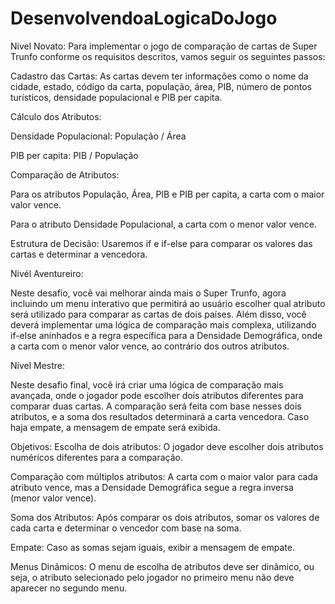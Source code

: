 # DesenvolvendoaLogicaDoJogo

Nivel Novato:
Para implementar o jogo de comparação de cartas de Super Trunfo conforme os requisitos descritos, vamos seguir os seguintes passos:

Cadastro das Cartas: As cartas devem ter informações como o nome da cidade, estado, código da carta, população, área, PIB, número de pontos turísticos, densidade populacional e PIB per capita.

Cálculo dos Atributos:

Densidade Populacional: População / Área

PIB per capita: PIB / População

Comparação de Atributos:

Para os atributos População, Área, PIB e PIB per capita, a carta com o maior valor vence.

Para o atributo Densidade Populacional, a carta com o menor valor vence.

Estrutura de Decisão: Usaremos if e if-else para comparar os valores das cartas e determinar a vencedora.

Nivél Aventureiro:

Neste desafio, você vai melhorar ainda mais o Super Trunfo, agora incluindo um menu interativo que permitirá ao usuário escolher qual atributo será utilizado para comparar as cartas de dois países. Além disso, você deverá implementar uma lógica de comparação mais complexa, utilizando if-else aninhados e a regra específica para a Densidade Demográfica, onde a carta com o menor valor vence, ao contrário dos outros atributos.

Nível Mestre:

Neste desafio final, você irá criar uma lógica de comparação mais avançada, onde o jogador pode escolher dois atributos diferentes para comparar duas cartas. A comparação será feita com base nesses dois atributos, e a soma dos resultados determinará a carta vencedora. Caso haja empate, a mensagem de empate será exibida.

Objetivos:
Escolha de dois atributos: O jogador deve escolher dois atributos numéricos diferentes para a comparação.

Comparação com múltiplos atributos: A carta com o maior valor para cada atributo vence, mas a Densidade Demográfica segue a regra inversa (menor valor vence).

Soma dos Atributos: Após comparar os dois atributos, somar os valores de cada carta e determinar o vencedor com base na soma.

Empate: Caso as somas sejam iguais, exibir a mensagem de empate.

Menus Dinâmicos: O menu de escolha de atributos deve ser dinâmico, ou seja, o atributo selecionado pelo jogador no primeiro menu não deve aparecer no segundo menu.
